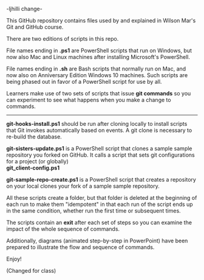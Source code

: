 -ljhilli change-

This GitHub repository contains files used by and explained in Wilson Mar's
Git and GitHub course.

There are two editions of scripts in this repo.

File names ending in <strong>.ps1</strong> are PowerShell scripts that run on Windows,
but now also Mac and Linux machines after installing Microsoft's PowerShell.

File names ending in <strong>.sh</strong> are Bash scripts that normally run on Mac,
and now also on Anniversary Edition Windows 10 machines.
Such scripts are being phased out in favor of a PowerShell script for use by all.

Learners make use of two sets of scripts that issue <strong>git commands</strong>
so you can experiment to see what happens when you make a change to commands.

<hr />

<strong>git-hooks-install.ps1</strong> should be run after cloning locally
to install scripts that Git invokes automatically based on events.
A git clone is necessary to re-build the database.

<strong>git-sisters-update.ps1</strong> is a PowerShell script that
clones a sample sample repository you forked on GitHub.
It calls a script that sets git configurations for a project (or globally)<br />
<strong>git_client-config.ps1</strong>

<strong>git-sample-repo-create.ps1</strong> is a PowerShell script that
creates a repository on your local clones your fork of a sample sample repository.

All these scripts create a folder, but that folder is deleted at the beginning of each run
to make them "idempotent" in that each run of the script ends up in the same condition,
whether run the first time or subsequent times.

The scripts contain an <strong>exit</strong> after each set of steps
so you can examine the impact of the whole sequence of commands.

Additionally, diagrams (animated step-by-step in PowerPoint) have been prepared to illustrate the flow and sequence of commands.

Enjoy!

(Changed for class)
